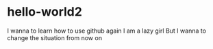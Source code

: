 # hello-world2
I wanna to learn how to use github again
I am a lazy girl
But I wanna to change the situation from now on
